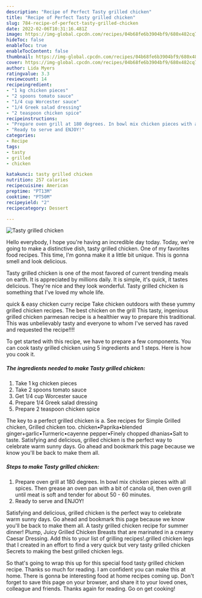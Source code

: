 ```yaml
---
description: "Recipe of Perfect Tasty grilled chicken"
title: "Recipe of Perfect Tasty grilled chicken"
slug: 784-recipe-of-perfect-tasty-grilled-chicken
date: 2022-02-06T10:31:16.481Z
image: https://img-global.cpcdn.com/recipes/04b68fe6b3904bf9/680x482cq70/tasty-grilled-chicken-recipe-main-photo.jpg
hideToc: false
enableToc: true
enableTocContent: false
thumbnail: https://img-global.cpcdn.com/recipes/04b68fe6b3904bf9/680x482cq70/tasty-grilled-chicken-recipe-main-photo.jpg
cover: https://img-global.cpcdn.com/recipes/04b68fe6b3904bf9/680x482cq70/tasty-grilled-chicken-recipe-main-photo.jpg
author: Lida Myers
ratingvalue: 3.3
reviewcount: 14
recipeingredient:
- "1 kg chicken pieces"
- "2 spoons tomato sauce"
- "1/4 cup Worcester sauce"
- "1/4 Greek salad dressing"
- "2 teaspoon chicken spice"
recipeinstructions:
- "Prepare oven grill at 180 degrees. In bowl mix chicken pieces with all spices. Then grease an oven pan with a bit of canola oil, then oven grill until meat is soft and tender for about 50 - 60 minutes."
- "Ready to serve and ENJOY!"
categories:
- Recipe
tags:
- tasty
- grilled
- chicken

katakunci: tasty grilled chicken 
nutrition: 257 calories
recipecuisine: American
preptime: "PT13M"
cooktime: "PT50M"
recipeyield: "2"
recipecategory: Dessert

---
```



![Tasty grilled chicken](https://img-global.cpcdn.com/recipes/04b68fe6b3904bf9/680x482cq70/tasty-grilled-chicken-recipe-main-photo.jpg)

Hello everybody, I hope you're having an incredible day today. Today, we're going to make a distinctive dish, tasty grilled chicken. One of my favorites food recipes. This time, I'm gonna make it a little bit unique. This is gonna smell and look delicious.

Tasty grilled chicken is one of the most favored of current trending meals on earth. It is appreciated by millions daily. It is simple, it's quick, it tastes delicious. They're nice and they look wonderful. Tasty grilled chicken is something that I've loved my whole life.

quick & easy chicken curry recipe Take chicken outdoors with these yummy grilled chicken recipes. The best chicken on the grill This tasty, ingenious grilled chicken parmesan recipe is a healthier way to prepare this traditional. This was unbelievably tasty and everyone to whom I&#39;ve served has raved and requested the recipe!!!!


To get started with this recipe, we have to prepare a few components. You can cook tasty grilled chicken using 5 ingredients and 1 steps. Here is how you cook it.

<!--inarticleads1-->

##### The ingredients needed to make Tasty grilled chicken:

1. Take 1 kg chicken pieces
1. Take 2 spoons tomato sauce
1. Get 1/4 cup Worcester sauce
1. Prepare 1/4 Greek salad dressing
1. Prepare 2 teaspoon chicken spice


The key to a perfect grilled chicken is a. See recipes for Simple Grilled chicken, Grilled chicken too. chicken•Paprika•blended ginger+garlic•Turmeric•cayenne pepper•Finely chopped dhanias•Salt to taste. Satisfying and delicious, grilled chicken is the perfect way to celebrate warm sunny days. Go ahead and bookmark this page because we know you&#39;ll be back to make them all. 

<!--inarticleads2-->

##### Steps to make Tasty grilled chicken:

1. Prepare oven grill at 180 degrees. In bowl mix chicken pieces with all spices. Then grease an oven pan with a bit of canola oil, then oven grill until meat is soft and tender for about 50 - 60 minutes.
1. Ready to serve and ENJOY!

Satisfying and delicious, grilled chicken is the perfect way to celebrate warm sunny days. Go ahead and bookmark this page because we know you&#39;ll be back to make them all. A tasty grilled chicken recipe for summer dinner! Plump, Juicy Grilled Chicken Breasts that are marinated in a creamy Caesar Dressing. Add this to your list of grilling recipes!.grilled chicken legs that I created in an effort to find a very quick but very tasty grilled chicken Secrets to making the best grilled chicken legs. 

So that's going to wrap this up for this special food tasty grilled chicken recipe. Thanks so much for reading. I am confident you can make this at home. There is gonna be interesting food at home recipes coming up. Don't forget to save this page on your browser, and share it to your loved ones, colleague and friends. Thanks again for reading. Go on get cooking!

